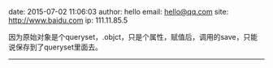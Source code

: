 date: 2015-07-02 11:06:03
author: hello
email: hello@qq.com
site: http://www.baidu.com
ip: 111.11.85.5

因为原始对象是个queryset，.objct，只是个属性，赋值后，调用的save，只能说保存到了queryset里面去。

- - - - - - - - - - - - - - - -

